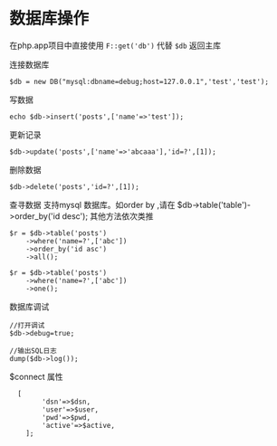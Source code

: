 数据库操作
========
在php.app项目中直接使用 `F::get('db')` 代替 `$db` 返回主库  


连接数据库
	
 	$db = new DB("mysql:dbname=debug;host=127.0.0.1",'test','test');

写数据
	
 	echo $db->insert('posts',['name'=>'test']);

更新记录
 	
 	$db->update('posts',['name'=>'abcaaa'],'id=?',[1]);

删除数据
	
 	$db->delete('posts','id=?',[1]);

查寻数据
支持mysql 数据库。如order by ,请在 $db->table('table')->order_by('id desc');
其他方法依次类推
	
	$r = $db->table('posts')
		->where('name=?',['abc']) 
		->order_by('id asc')
		->all(); 
		
	$r = $db->table('posts')
		->where('name=?',['abc'])  
		->one();  

数据库调试
	
	//打开调试
	$db->debug=true;
	
	//输出SQL日志
	dump($db->log());

$connect 属性 
		
	  [
	    	'dsn'=>$dsn,
	    	'user'=>$user,
	    	'pwd'=>$pwd,
	    	'active'=>$active, 
	    ];